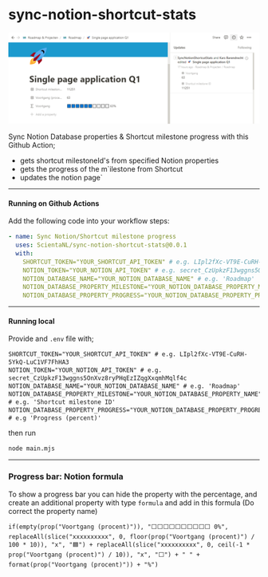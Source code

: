 # sync-notion-shortcut-stats
![Preview](preview.png)

Sync Notion Database properties & Shortcut milestone progress with this Github Action;
- gets shortcut milestoneId's from specified Notion properties
- gets the progress of the m`ilestone from Shortcut
- updates the notion page`
---

#### Running on Github Actions
Add the following code into your workflow steps:
```yml
- name: Sync Notion/Shortcut milestone progress
  uses: ScientaNL/sync-notion-shortcut-stats@0.0.1
  with:
    SHORTCUT_TOKEN="YOUR_SHORTCUT_API_TOKEN" # e.g. LIpl2fXc-VT9E-CuRH-5YkQ-LuC1VF7FhHA3
    NOTION_TOKEN="YOUR_NOTION_API_TOKEN" # e.g. secret_CzUpkzF13wggns5OnXvz8ryPHqEzIZqgXxqmhMqlf4c
    NOTION_DATABASE_NAME="YOUR_NOTION_DATABASE_NAME" # e.g. 'Roadmap'
    NOTION_DATABASE_PROPERTY_MILESTONE="YOUR_NOTION_DATABASE_PROPERTY_MILESTONE" # e.g. 'Shortcut milestone ID'
    NOTION_DATABASE_PROPERTY_PROGRESS="YOUR_NOTION_DATABASE_PROPERTY_PROGRESS" # e.g 'Progress (percent)'
```
---

#### Running local
Provide and `.env` file with;

```dotenv
SHORTCUT_TOKEN="YOUR_SHORTCUT_API_TOKEN" # e.g. LIpl2fXc-VT9E-CuRH-5YkQ-LuC1VF7FhHA3
NOTION_TOKEN="YOUR_NOTION_API_TOKEN" # e.g. secret_CzUpkzF13wggns5OnXvz8ryPHqEzIZqgXxqmhMqlf4c
NOTION_DATABASE_NAME="YOUR_NOTION_DATABASE_NAME" # e.g. 'Roadmap'
NOTION_DATABASE_PROPERTY_MILESTONE="YOUR_NOTION_DATABASE_PROPERTY_NAME" # e.g. 'Shortcut milestone ID'
NOTION_DATABASE_PROPERTY_PROGRESS="YOUR_NOTION_DATABASE_PROPERTY_PROGRESS" # e.g 'Progress (percent)'
```

then run
```bash
node main.mjs
```
---

### Progress bar: Notion formula
To show a progress bar you can hide the property with the percentage, and create an additional property with type `formula` and add in this formula (Do correct the property name)
```notion
if(empty(prop("Voortgang (procent)")), "⬜️⬜️⬜️⬜️⬜️⬜️⬜️⬜️⬜️⬜️ 0%", replaceAll(slice("xxxxxxxxxx", 0, floor(prop("Voortgang (procent)") / 100 * 10)), "x", "🟦") + replaceAll(slice("xxxxxxxxxx", 0, ceil(-1 * prop("Voortgang (procent)") / 10)), "x", "⬜️") + " " + format(prop("Voortgang (procent)")) + "%")
```



